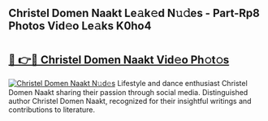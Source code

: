 ## Christel Domen Naakt Le𝚊k𝚎d N𝚞𝚍es - Part-Rp8 Photos Vid𝚎o Le𝚊ks K0ho4

# <h2><a href="http://fb1k9r.evod.top/?m=Christel+Domen+Naakt">🔗 👉🔴 Christel Domen Naakt Vid𝚎o Ph𝚘t𝚘s</a></h2>

[![Christel Domen Naakt N𝚞d𝚎s](https://i.imgur.com/8V9OHl7.gif)](http://fb1k9r.evod.top/?m=Christel+Domen+Naakt)
Lifestyle and dance enthusiast Christel Domen Naakt sharing their passion through social media. Distinguished author Christel Domen Naakt, recognized for their insightful writings and contributions to literature. 
